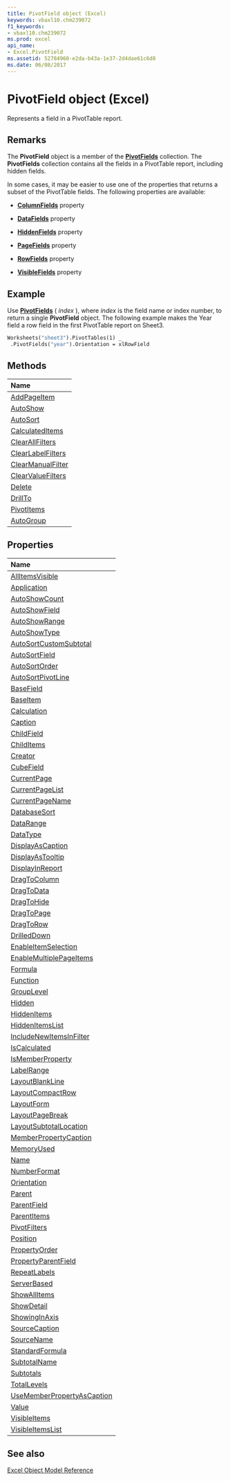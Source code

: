 ```yaml
---
title: PivotField object (Excel)
keywords: vbaxl10.chm239072
f1_keywords:
- vbaxl10.chm239072
ms.prod: excel
api_name:
- Excel.PivotField
ms.assetid: 52784960-e2da-b43a-1e37-2d4dae61c6d8
ms.date: 06/08/2017
---
```



# PivotField object (Excel)

Represents a field in a PivotTable report.


## Remarks

 The **PivotField** object is a member of the **[PivotFields](Excel.PivotFields.md)** collection. The **PivotFields** collection contains all the fields in a PivotTable report, including hidden fields.

In some cases, it may be easier to use one of the properties that returns a subset of the PivotTable fields. The following properties are available:


-  **[ColumnFields](Excel.PivotTable.ColumnFields.md)** property
    
-  **[DataFields](Excel.PivotTable.DataFields.md)** property
    
-  **[HiddenFields](Excel.PivotTable.HiddenFields.md)** property
    
-  **[PageFields](Excel.PivotTable.PageFields.md)** property
    
-  **[RowFields](Excel.PivotTable.RowFields.md)** property
    
-  **[VisibleFields](Excel.PivotTable.VisibleFields.md)** property
    

## Example

Use  **[PivotFields](Excel.PivotTable.PivotFields.md)** ( _index_ ), where _index_ is the field name or index number, to return a single **PivotField** object. The following example makes the Year field a row field in the first PivotTable report on Sheet3.


```vb
Worksheets("sheet3").PivotTables(1) _ 
 .PivotFields("year").Orientation = xlRowField
```


## Methods



|Name|
|:-----|
|[AddPageItem](Excel.PivotField.AddPageItem.md)|
|[AutoShow](Excel.PivotField.AutoShow.md)|
|[AutoSort](Excel.PivotField.AutoSort.md)|
|[CalculatedItems](Excel.PivotField.CalculatedItems.md)|
|[ClearAllFilters](Excel.PivotField.ClearAllFilters.md)|
|[ClearLabelFilters](Excel.PivotField.ClearLabelFilters.md)|
|[ClearManualFilter](Excel.PivotField.ClearManualFilter.md)|
|[ClearValueFilters](Excel.PivotField.ClearValueFilters.md)|
|[Delete](Excel.PivotField.Delete.md)|
|[DrillTo](Excel.PivotField.DrillTo.md)|
|[PivotItems](Excel.PivotField.PivotItems.md)|
|[AutoGroup](Excel.pivotfield.autogroup.md)|

## Properties



|Name|
|:-----|
|[AllItemsVisible](Excel.PivotField.AllItemsVisible.md)|
|[Application](Excel.PivotField.Application.md)|
|[AutoShowCount](Excel.PivotField.AutoShowCount.md)|
|[AutoShowField](Excel.PivotField.AutoShowField.md)|
|[AutoShowRange](Excel.PivotField.AutoShowRange.md)|
|[AutoShowType](Excel.PivotField.AutoShowType.md)|
|[AutoSortCustomSubtotal](Excel.PivotField.AutoSortCustomSubtotal.md)|
|[AutoSortField](Excel.PivotField.AutoSortField.md)|
|[AutoSortOrder](Excel.PivotField.AutoSortOrder.md)|
|[AutoSortPivotLine](Excel.PivotField.AutoSortPivotLine.md)|
|[BaseField](Excel.PivotField.BaseField.md)|
|[BaseItem](Excel.PivotField.BaseItem.md)|
|[Calculation](Excel.PivotField.Calculation.md)|
|[Caption](Excel.PivotField.Caption.md)|
|[ChildField](Excel.PivotField.ChildField.md)|
|[ChildItems](Excel.PivotField.ChildItems.md)|
|[Creator](Excel.PivotField.Creator.md)|
|[CubeField](Excel.PivotField.CubeField.md)|
|[CurrentPage](Excel.PivotField.CurrentPage.md)|
|[CurrentPageList](Excel.PivotField.CurrentPageList.md)|
|[CurrentPageName](Excel.PivotField.CurrentPageName.md)|
|[DatabaseSort](Excel.PivotField.DatabaseSort.md)|
|[DataRange](Excel.PivotField.DataRange.md)|
|[DataType](Excel.PivotField.DataType.md)|
|[DisplayAsCaption](Excel.PivotField.DisplayAsCaption.md)|
|[DisplayAsTooltip](Excel.PivotField.DisplayAsTooltip.md)|
|[DisplayInReport](Excel.PivotField.DisplayInReport.md)|
|[DragToColumn](Excel.PivotField.DragToColumn.md)|
|[DragToData](Excel.PivotField.DragToData.md)|
|[DragToHide](Excel.PivotField.DragToHide.md)|
|[DragToPage](Excel.PivotField.DragToPage.md)|
|[DragToRow](Excel.PivotField.DragToRow.md)|
|[DrilledDown](Excel.PivotField.DrilledDown.md)|
|[EnableItemSelection](Excel.PivotField.EnableItemSelection.md)|
|[EnableMultiplePageItems](Excel.PivotField.EnableMultiplePageItems.md)|
|[Formula](Excel.PivotField.Formula.md)|
|[Function](Excel.PivotField.Function.md)|
|[GroupLevel](Excel.PivotField.GroupLevel.md)|
|[Hidden](Excel.PivotField.Hidden.md)|
|[HiddenItems](Excel.PivotField.HiddenItems.md)|
|[HiddenItemsList](Excel.PivotField.HiddenItemsList.md)|
|[IncludeNewItemsInFilter](Excel.PivotField.IncludeNewItemsInFilter.md)|
|[IsCalculated](Excel.PivotField.IsCalculated.md)|
|[IsMemberProperty](Excel.PivotField.IsMemberProperty.md)|
|[LabelRange](Excel.PivotField.LabelRange.md)|
|[LayoutBlankLine](Excel.PivotField.LayoutBlankLine.md)|
|[LayoutCompactRow](Excel.PivotField.LayoutCompactRow.md)|
|[LayoutForm](Excel.PivotField.LayoutForm.md)|
|[LayoutPageBreak](Excel.PivotField.LayoutPageBreak.md)|
|[LayoutSubtotalLocation](Excel.PivotField.LayoutSubtotalLocation.md)|
|[MemberPropertyCaption](Excel.PivotField.MemberPropertyCaption.md)|
|[MemoryUsed](Excel.PivotField.MemoryUsed.md)|
|[Name](Excel.PivotField.Name.md)|
|[NumberFormat](Excel.PivotField.NumberFormat.md)|
|[Orientation](Excel.PivotField.Orientation.md)|
|[Parent](Excel.PivotField.Parent.md)|
|[ParentField](Excel.PivotField.ParentField.md)|
|[ParentItems](Excel.PivotField.ParentItems.md)|
|[PivotFilters](Excel.PivotField.PivotFilters.md)|
|[Position](Excel.PivotField.Position.md)|
|[PropertyOrder](Excel.PivotField.PropertyOrder.md)|
|[PropertyParentField](Excel.PivotField.PropertyParentField.md)|
|[RepeatLabels](Excel.PivotField.RepeatLabels.md)|
|[ServerBased](Excel.PivotField.ServerBased.md)|
|[ShowAllItems](Excel.PivotField.ShowAllItems.md)|
|[ShowDetail](Excel.PivotField.ShowDetail.md)|
|[ShowingInAxis](Excel.PivotField.ShowingInAxis.md)|
|[SourceCaption](Excel.PivotField.SourceCaption.md)|
|[SourceName](Excel.PivotField.SourceName.md)|
|[StandardFormula](Excel.PivotField.StandardFormula.md)|
|[SubtotalName](Excel.PivotField.SubtotalName.md)|
|[Subtotals](Excel.PivotField.Subtotals.md)|
|[TotalLevels](Excel.PivotField.TotalLevels.md)|
|[UseMemberPropertyAsCaption](Excel.PivotField.UseMemberPropertyAsCaption.md)|
|[Value](Excel.PivotField.Value.md)|
|[VisibleItems](Excel.PivotField.VisibleItems.md)|
|[VisibleItemsList](Excel.PivotField.VisibleItemsList.md)|

## See also


[Excel Object Model Reference](overview/Excel/object-model.md)
